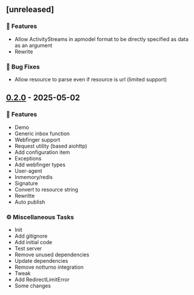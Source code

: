 ## [unreleased]

### 🚀 Features

- Allow ActivityStreams in apmodel format to be directly specified as data as an argument
- Rewrite

### 🐛 Bug Fixes

- Allow resource to parse even if resource is url (limited support)

## [0.2.0](https://github.com/fedi-libs/apkit/releases/tag/0.2.0) - 2025-05-02

### 🚀 Features

- Demo
- Generic inbox function
- Webfinger support
- Request utility (based aiohttp)
- Add configuration item
- Exceptions
- Add webfinger types
- User-agent
- Inmemory/redis
- Signature
- Convert to resource string
- Rewritte
- Auto publish

### ⚙️ Miscellaneous Tasks

- Init
- Add gitignore
- Add initial code
- Test server
- Remove unused dependencies
- Update dependencies
- Remove notturno integration
- Tweak
- Add RedirectLimitError
- Some changes
